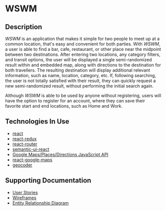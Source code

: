 # WSWM

## Description
_WSWM_ is an application that makes it simple for two people to meet up at a common location, that's easy and convenient for both parties. With _WSWM_, a user is able to find a bar, cafe, restaurant, or other place near the midpoint between two destinations. After entering two locations, any category filters, and transit options, the user will be displayed a single semi-randomized result within and embedded map, along with directions to the destination for both travellers. The resulting destination will display additional relevant information, such as name, location, category, etc. If, following searching, the user is not totally satisfied with their result, they can quickly request a new semi-randomized result, without performing the initial search again.

Although _WSWM_ is able to be used by anyone without registering, users will have the option to register for an account, where they can save their favorite start and end locations, such as Home and Work.

## Technologies In Use
- [react](https://github.com/facebook/react)
- [react-redux](https://github.com/reactjs/react-redux)
- [react-router](https://github.com/ReactTraining/react-router)
- [semantic-ui-react](https://github.com/Semantic-Org/Semantic-UI-React)
- [Google Maps/Places/Directions JavaScript API](https://developers.google.com/maps/documentation/javascript/)
- [react-google-maps](https://github.com/tomchentw/react-google-maps)
- [geocoder](https://github.com/wyattdanger/geocoder)

## Supporting Documentation
- [User Stories](https://docs.google.com/document/d/1HVeCwPOewC3kwxUk-h2ijLTfyTpGyiizv_bmdQZ0LOk/edit?usp=sharing)
- [Wireframes](http://k7g14q.axshare.com)
- [Entity Relationship Diagram](https://www.lucidchart.com/documents/view/291dcc80-941b-4ed9-aa0d-7ad15a7f5dd4)
